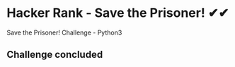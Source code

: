 # Hacker Rank - Save the Prisoner! ✔✔
Save the Prisoner! Challenge - Python3
## Challenge concluded
